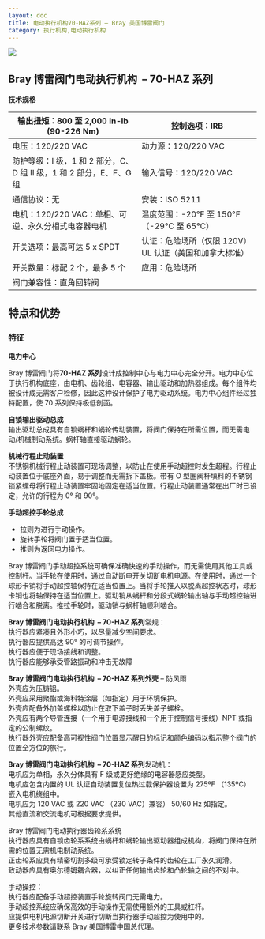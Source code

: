 ```yaml
---
layout: doc
title: 电动执行机构70-HAZ系列 – Bray 美国博雷阀门
category: 执行机构,电动执行机构
---
```


![](/2022/09/download-3.png)

## Bray 博雷阀门电动执行机构  – 70-HAZ 系列

**技术规格**

| 输出扭矩：800 至 2,000 in-lb (90-226 Nm)                            | 控制选项：IRB                                          |
| ------------------------------------------------------------------- | ------------------------------------------------------ |
| 电压：120/220 VAC                                                   | 动力源：120/220 VAC                                    |
| 防护等级：I 级，1 和 2 部分，C、D 组 II 级，1 和 2 部分，E、F、G 组 | 输入信号：120/220 VAC                                  |
| 通信协议：无                                                        | 安装：ISO 5211                                         |
| 电机：120/220 VAC：单相、可逆、永久分相式电容器电机                 | 温度范围：\-20°F 至 150°F（-29°C 至 65°C）             |
| 开关选项：最高可达 5 x SPDT                                         | 认证：危险场所（仅限 120V）UL 认证（美国和加拿大标准） |
| 开关数量：标配 2 个，最多 5 个                                      | 应用：危险场所                                         |
| 阀门兼容性：直角回转阀                                              |                                                        |

## 特点和优势

### 特征

**电力中心**

Bray 博雷阀门将**70-HAZ 系列**设计成控制中心与电力中心完全分开。电力中心位于执行机构底座，由电机、齿轮组、电容器、输出驱动和加热器组成。每个组件均被设计成无需客户检修，因此这种设计保护了电力驱动系统。电力中心组件经过独特配置，使 70 系列保持极低剖面。

**自锁输出驱动总成**  
输出驱动总成具有自锁蜗杆和蜗轮传动装置，将阀门保持在所需位置，而无需电动/机械制动系统。蜗杆轴直接驱动蜗轮。

**机械行程止动装置**  
不锈钢机械行程止动装置可现场调整，以防止在使用手动超控时发生超程。行程止动装置位于底座外面，易于调整而无需拆下盖板。带有 O 型圈阀杆填料的不锈钢锁紧螺母将行程止动装置牢固地固定在适当位置。行程止动装置通常在出厂时已设定，允许的行程为 0° 和 90°。

**手动超控手轮总成**

- 拉则为进行手动操作。
- 旋转手轮将阀门置于适当位置。
- 推则为返回电力操作。

Bray 博雷阀门手动超控系统可确保准确快速的手动操作，而无需使用其他工具或控制杆。当手轮在使用时，通过自动断电开关切断电机电源。在使用时，通过一个球形卡销将手动超控轴保持在适当位置上。当将手轮推入以脱离超控状态时，球形卡销也将轴保持在适当位置上。驱动销从蜗杆和分段式蜗轮输出轴与手动超控轴进行啮合和脱离。推拉手轮时，驱动销与蜗杆轴顺利啮合。

**Bray 博雷阀门电动执行机构  – 70-HAZ 系列**常规：  
执行器应紧凑且外形小巧，以尽量减少空间要求。  
执行器应提供高达 90° 的可调节操作。  
执行器应便于现场接线和调整。  
执行器应能够承受管路振动和冲击无故障

**Bray 博雷阀门电动执行机构  – 70-HAZ 系列外壳** – 防风雨  
外壳应为压铸铝。  
外壳应采用聚酯或海科特涂层（如指定）用于环境保护。  
外壳应配备外加盖螺栓以防止在取下盖子时丢失盖子螺栓。  
外壳应有两个导管连接（一个用于电源接线和一个用于控制信号接线）NPT 或指定的公制螺纹。  
执行器外壳应配备高可视性阀门位置显示醒目的标记和颜色编码以指示整个阀门的位置全方位的旅行。

**Bray 博雷阀门电动执行机构  – 70-HAZ 系列**发动机：  
电机应为单相，永久分体具有 F 级或更好绝缘的电容器感应类型。  
电机应包含内置的 UL 认证自动装置复位热过载保护器设置为 275ºF （135ºC）嵌入电机绕组中。  
电机应为 120 VAC 或 220 VAC （230 VAC）兼容） 50/60 Hz 如指定。  
其他直流和交流电机可根据要求提供。

Bray 博雷阀门电动执行器齿轮系系统  
执行器应具有自锁齿轮系系统由蜗杆和蜗轮输出驱动器组成机构，将阀门保持在所需的位置无需机电制动系统。  
正齿轮系应具有精密切割多级可承受锁定转子条件的齿轮在工厂永久润滑。  
致动器应具有奥尔德姆耦合器，以纠正任何输出齿轮和凸轮轴之间的不对中。

手动操控：  
执行器应配备手动超控装置手轮旋转阀门无需电力。  
手动超控系统应确保高效的手动操作无需使用额外的工具或杠杆。  
应提供电机电源切断开关进行切断当执行器手动超控为使用中的。  
更多技术参数请联系 Bray 美国博雷中国总代理。
